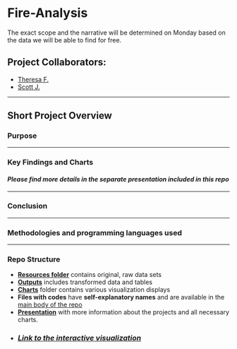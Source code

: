 # Fire-Analysis

The exact scope and the narrative will be determined on Monday based on the data we will be able to find for free.

## Project Collaborators:

* [Theresa F.](https://github.com/TheresaFregoso)
* [Scott J.](https://github.com/UtahPando)
___

## Short Project Overview 

### Purpose

___

### Key Findings and Charts

#### *Please find more details in the separate presentation included in this repo*

___

### Conclusion

___

### Methodologies and programming languages used


___

### Repo Structure
* **[Resources folder](https://github.com/LegallyNotBlonde/Fire-Analysis/tree/main/Resources)** contains original, raw data sets
* **[Outputs](https://github.com/LegallyNotBlonde/Fire-Analysis/tree/main/Outputs)** includes transformed data and tables
* **[Charts](https://github.com/LegallyNotBlonde/Fire-Analysis/tree/main/Charts)** folder contains various visualization displays
* **Files with codes** have **self-explanatory names** and are available in the [main body of the repo](https://github.com/LegallyNotBlonde/Fire-Analysis)
* **[Presentation](https://docs.google.com/presentation/d/18218T6EQrjeQu0vUXJoN1WikxMXPLT6Y-v4c-PHHHL0/edit#slide=id.p)** with more information about the projects and all necessary charts.
* ### *[Link to the interactive visualization](http://127.0.0.1:5500/index.html)*

